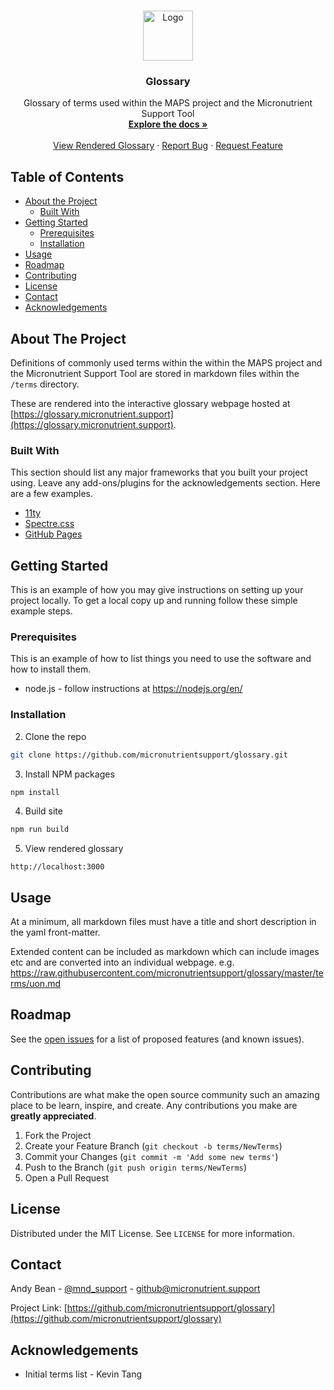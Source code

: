 <!-- PROJECT LOGO -->
<br />
<p align="center">
  <a href="https://github.com/micronutrientsupport/glossary">
    <img src="https://avatars3.githubusercontent.com/u/59699004?s=400" alt="Logo" width="80" height="80">
  </a>

  <h3 align="center">Glossary</h3>

  <p align="center">
    Glossary of terms used within the MAPS project and the Micronutrient Support Tool
    <br />
    <a href="https://github.com/micronutrientsupport/glossary"><strong>Explore the docs »</strong></a>
    <br />
    <br />
    <a href="https://glossary.micronutrient.support">View Rendered Glossary</a>
    ·
    <a href="https://github.com/micronutrientsupport/glossary/issues">Report Bug</a>
    ·
    <a href="https://github.com/micronutrientsupport/glossary/issues">Request Feature</a>
  </p>
</p>

<!-- TABLE OF CONTENTS -->
## Table of Contents

* [About the Project](#about-the-project)
  * [Built With](#built-with)
* [Getting Started](#getting-started)
  * [Prerequisites](#prerequisites)
  * [Installation](#installation)
* [Usage](#usage)
* [Roadmap](#roadmap)
* [Contributing](#contributing)
* [License](#license)
* [Contact](#contact)
* [Acknowledgements](#acknowledgements)

<!-- ABOUT THE PROJECT -->
## About The Project

Definitions of commonly used terms within the within the MAPS project and the Micronutrient Support Tool are stored in markdown files within the `/terms` directory.

These are rendered into the interactive glossary webpage hosted at [https://glossary.micronutrient.support](https://glossary.micronutrient.support).

### Built With
This section should list any major frameworks that you built your project using. Leave any add-ons/plugins for the acknowledgements section. Here are a few examples.
* [11ty](https://www.11ty.dev/)
* [Spectre.css](https://picturepan2.github.io/spectre/)
* [GitHub Pages](https://pages.github.com/)

<!-- GETTING STARTED -->
## Getting Started

This is an example of how you may give instructions on setting up your project locally.
To get a local copy up and running follow these simple example steps.

### Prerequisites

This is an example of how to list things you need to use the software and how to install them.
* node.js - follow instructions at https://nodejs.org/en/

### Installation

2. Clone the repo
```sh
git clone https://github.com/micronutrientsupport/glossary.git
```
3. Install NPM packages
```sh
npm install
```
4. Build site
```sh
npm run build
```
5. View rendered glossary
```
http://localhost:3000
```

<!-- USAGE EXAMPLES -->
## Usage

At a minimum, all markdown files must have a title and short description in the yaml front-matter.  

Extended content can be included as markdown which can include images etc and are converted into an individual webpage. e.g. https://raw.githubusercontent.com/micronutrientsupport/glossary/master/terms/uon.md

<!-- ROADMAP -->
## Roadmap

See the [open issues](https://github.com/othneildrew/Best-README-Template/issues) for a list of proposed features (and known issues).

<!-- CONTRIBUTING -->
## Contributing

Contributions are what make the open source community such an amazing place to be learn, inspire, and create. Any contributions you make are **greatly appreciated**.

1. Fork the Project
2. Create your Feature Branch (`git checkout -b terms/NewTerms`)
3. Commit your Changes (`git commit -m 'Add some new terms'`)
4. Push to the Branch (`git push origin terms/NewTerms`)
5. Open a Pull Request


<!-- LICENSE -->
## License

Distributed under the MIT License. See `LICENSE` for more information.


<!-- CONTACT -->
## Contact

Andy Bean - [@mnd_support](https://twitter.com/mnd_support) - github@micronutrient.support

Project Link: [https://github.com/micronutrientsupport/glossary](https://github.com/micronutrientsupport/glossary)

<!-- ACKNOWLEDGEMENTS -->
## Acknowledgements
* Initial terms list - Kevin Tang
